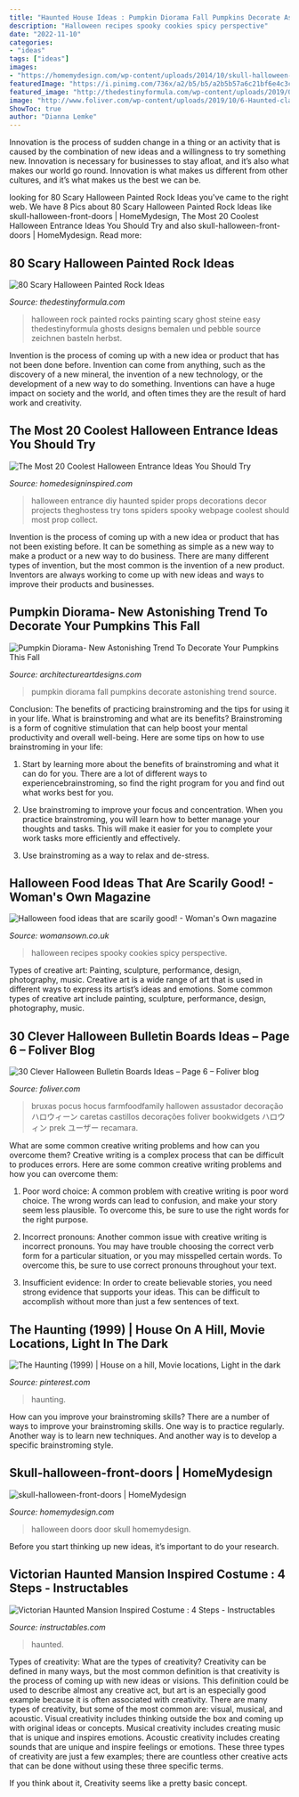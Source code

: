 ```yaml
---
title: "Haunted House Ideas : Pumpkin Diorama Fall Pumpkins Decorate Astonishing Trend Source"
description: "Halloween recipes spooky cookies spicy perspective"
date: "2022-11-10"
categories:
- "ideas"
tags: ["ideas"]
images:
- "https://homemydesign.com/wp-content/uploads/2014/10/skull-halloween-front-doors.jpg"
featuredImage: "https://i.pinimg.com/736x/a2/b5/b5/a2b5b57a6c21bf6e4c3cd76a14055fd7--haunted-mansion-set-design.jpg"
featured_image: "http://thedestinyformula.com/wp-content/uploads/2019/01/fdc206293d010bc5d41acfc49b66dd2b.jpg"
image: "http://www.foliver.com/wp-content/uploads/2019/10/6-Haunted-classroom-decorations.jpg"
ShowToc: true
author: "Dianna Lemke"
---
```



Innovation is the process of sudden change in a thing or an activity that is caused by the combination of new ideas and a willingness to try something new. Innovation is necessary for businesses to stay afloat, and it’s also what makes our world go round. Innovation is what makes us different from other cultures, and it’s what makes us the best we can be.

	

		
looking for 80 Scary Halloween Painted Rock Ideas you've came to the right web. We have 8 Pics about 80 Scary Halloween Painted Rock Ideas like skull-halloween-front-doors | HomeMydesign, The Most 20 Coolest Halloween Entrance Ideas You Should Try and also skull-halloween-front-doors | HomeMydesign. Read more:
		
    
## 80 Scary Halloween Painted Rock Ideas

<img loading=lazy src="http://thedestinyformula.com/wp-content/uploads/2019/01/fdc206293d010bc5d41acfc49b66dd2b.jpg" onerror="this.onerror=null;this.src='https://tse1.mm.bing.net/th?id=OIP.bSeoUYmx8tfwP_OcuA_17QHaJ4&amp;pid=15.1';" alt="80 Scary Halloween Painted Rock Ideas">

_Source: thedestinyformula.com_

>halloween rock painted rocks painting scary ghost steine easy thedestinyformula ghosts designs bemalen und pebble source zeichnen basteln herbst. 

	

Invention is the process of coming up with a new idea or product that has not been done before. Invention can come from anything, such as the discovery of a new mineral, the invention of a new technology, or the development of a new way to do something. Inventions can have a huge impact on society and the world, and often times they are the result of hard work and creativity.

    
## The Most 20 Coolest Halloween Entrance Ideas You Should Try

<img loading=lazy src="http://www.homedesigninspired.com/wp-content/uploads/2017/10/halloween-entrance-decorating-ideas-18.jpg" onerror="this.onerror=null;this.src='https://tse1.mm.bing.net/th?id=OIP.m9ppy_EX7d8YVMpMA6AVUAHaJ4&amp;pid=15.1';" alt="The Most 20 Coolest Halloween Entrance Ideas You Should Try">

_Source: homedesigninspired.com_

>halloween entrance diy haunted spider props decorations decor projects theghostess try tons spiders spooky webpage coolest should most prop collect. 

	

Invention is the process of coming up with a new idea or product that has not been existing before. It can be something as simple as a new way to make a product or a new way to do business. There are many different types of invention, but the most common is the invention of a new product. Inventors are always working to come up with new ideas and ways to improve their products and businesses.

    
## Pumpkin Diorama- New Astonishing Trend To Decorate Your Pumpkins This Fall

<img loading=lazy src="http://www.architectureartdesigns.com/wp-content/uploads/2016/10/10-22.jpg" onerror="this.onerror=null;this.src='https://tse1.mm.bing.net/th?id=OIP.zmAZ5PgmJBIYFR9XN7Z9FAHaJ4&amp;pid=15.1';" alt="Pumpkin Diorama- New Astonishing Trend To Decorate Your Pumpkins This Fall">

_Source: architectureartdesigns.com_

>pumpkin diorama fall pumpkins decorate astonishing trend source. 

	

Conclusion: The benefits of practicing brainstroming and the tips for using it in your life.
What is brainstroming and what are its benefits? Brainstroming is a form of cognitive stimulation that can help boost your mental productivity and overall well-being. Here are some tips on how to use brainstroming in your life: 
1. Start by learning more about the benefits of brainstroming and what it can do for you. There are a lot of different ways to experiencebrainstroming, so find the right program for you and find out what works best for you. 

2. Use brainstroming to improve your focus and concentration. When you practice brainstroming, you will learn how to better manage your thoughts and tasks. This will make it easier for you to complete your work tasks more efficiently and effectively. 

3. Use brainstroming as a way to relax and de-stress.

    
## Halloween Food Ideas That Are Scarily Good! - Woman&#039;s Own Magazine

<img loading=lazy src="http://keyassets-p2.timeincuk.net/wp/prod/wp-content/uploads/sites/32/2015/10/halloween-food-ideas-featured-image.jpg" onerror="this.onerror=null;this.src='https://tse1.mm.bing.net/th?id=OIP.ZJiWhGyq1CG91pdohfLR2gHaLG&amp;pid=15.1';" alt="Halloween food ideas that are scarily good! - Woman&#039;s Own magazine">

_Source: womansown.co.uk_

>halloween recipes spooky cookies spicy perspective. 

	

Types of creative art: Painting, sculpture, performance, design, photography, music.
Creative art is a wide range of art that is used in different ways to express its artist’s ideas and emotions. Some common types of creative art include painting, sculpture, performance, design, photography, music.

    
## 30 Clever Halloween Bulletin Boards Ideas – Page 6 – Foliver Blog

<img loading=lazy src="http://www.foliver.com/wp-content/uploads/2019/10/6-Haunted-classroom-decorations.jpg" onerror="this.onerror=null;this.src='https://tse3.mm.bing.net/th?id=OIP.tYu8fZ_eWUk-2dzEXeSJCQHaJ4&amp;pid=15.1';" alt="30 Clever Halloween Bulletin Boards Ideas – Page 6 – Foliver blog">

_Source: foliver.com_

>bruxas pocus hocus farmfoodfamily hallowen assustador decoração ハロウィーン caretas castillos decorações foliver bookwidgets ハロウィン prek ユーザー recamara. 

	

What are some common creative writing problems and how can you overcome them?
Creative writing is a complex process that can be difficult to produces errors. Here are some common creative writing problems and how you can overcome them:
1. Poor word choice: A common problem with creative writing is poor word choice. The wrong words can lead to confusion, and make your story seem less plausible. To overcome this, be sure to use the right words for the right purpose.

2. Incorrect pronouns: Another common issue with creative writing is incorrect pronouns. You may have trouble choosing the correct verb form for a particular situation, or you may misspelled certain words. To overcome this, be sure to use correct pronouns throughout your text.

3. Insufficient evidence: In order to create believable stories, you need strong evidence that supports your ideas. This can be difficult to accomplish without more than just a few sentences of text.

    
## The Haunting (1999) | House On A Hill, Movie Locations, Light In The Dark

<img loading=lazy src="https://i.pinimg.com/736x/a2/b5/b5/a2b5b57a6c21bf6e4c3cd76a14055fd7--haunted-mansion-set-design.jpg" onerror="this.onerror=null;this.src='https://tse4.mm.bing.net/th?id=OIP.5SkIxS03Jk7io6Nuw6TEsQHaEB&amp;pid=15.1';" alt="The Haunting (1999) | House on a hill, Movie locations, Light in the dark">

_Source: pinterest.com_

>haunting. 

	

How can you improve your brainstroming skills?
There are a number of ways to improve your brainstroming skills. One way is to practice regularly. Another way is to learn new techniques. And another way is to develop a specific brainstroming style.

    
## Skull-halloween-front-doors | HomeMydesign

<img loading=lazy src="https://homemydesign.com/wp-content/uploads/2014/10/skull-halloween-front-doors.jpg" onerror="this.onerror=null;this.src='https://tse2.mm.bing.net/th?id=OIP.fQR3Uk9G42MFYkgewUxinAHaNK&amp;pid=15.1';" alt="skull-halloween-front-doors | HomeMydesign">

_Source: homemydesign.com_

>halloween doors door skull homemydesign. 

	

Before you start thinking up new ideas, it’s important to do your research.

    
## Victorian Haunted Mansion Inspired Costume : 4 Steps - Instructables

<img loading=lazy src="https://content.instructables.com/ORIG/FGG/CJ26/FN82TZIW/FGGCJ26FN82TZIW.jpg?auto=webp&amp;frame=1" onerror="this.onerror=null;this.src='https://tse2.mm.bing.net/th?id=OIP.ognEFw9LYqxfbVO3dYLWZgHaLH&amp;pid=15.1';" alt="Victorian Haunted Mansion Inspired Costume : 4 Steps - Instructables">

_Source: instructables.com_

>haunted. 

	

Types of creativity: What are the types of creativity?
Creativity can be defined in many ways, but the most common definition is that creativity is the process of coming up with new ideas or visions. This definition could be used to describe almost any creative act, but art is an especially good example because it is often associated with creativity.
There are many types of creativity, but some of the most common are: visual, musical, and acoustic. Visual creativity includes thinking outside the box and coming up with original ideas or concepts. Musical creativity includes creating music that is unique and inspires emotions. Acoustic creativity includes creating sounds that are unique and inspire feelings or emotions. These three types of creativity are just a few examples; there are countless other creative acts that can be done without using these three specific terms.

If you think about it, Creativity seems like a pretty basic concept.


